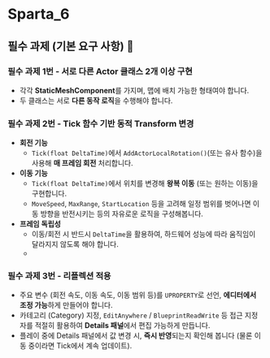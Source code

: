 # Sparta_6

## 필수 과제 (기본 요구 사항) 🐣

### **필수 과제 1번 - 서로 다른 Actor 클래스 2개 이상 구현**

- 각각 **StaticMeshComponent**를 가지며, 맵에 배치 가능한 형태여야 합니다.
- 두 클래스는 서로 **다른 동작 로직**을 수행해야 합니다.

### **필수 과제 2번 - Tick 함수 기반 동적 Transform 변경**

- **회전 기능**
    - `Tick(float DeltaTime)`에서 `AddActorLocalRotation()`(또는 유사 함수)을 사용해 **매 프레임 회전** 처리합니다.
- **이동 기능**
    - `Tick(float DeltaTime)`에서 위치를 변경해 **왕복 이동** (또는 원하는 이동)을 구현합니다.
    - `MoveSpeed`, `MaxRange`, `StartLocation` 등을 고려해 일정 범위를 벗어나면 이동 방향을 반전시키는 등의 자유로운 로직을 구성해봅니다.
- **프레임 독립성**
    - 이동/회전 시 반드시 `DeltaTime`을 활용하여, 하드웨어 성능에 따라 움직임이 달라지지 않도록 해야 합니다.
    - 
### **필수 과제 3번 - 리플렉션 적용**

- 주요 변수 (회전 속도, 이동 속도, 이동 범위 등)를 `UPROPERTY`로 선언, **에디터에서 조정 가능**하게 만들어야 합니다.
- 카테고리 (Category) 지정, `EditAnywhere` / `BlueprintReadWrite` 등 접근 지정자를 적절히 활용하여 **Details 패널**에서 편집 가능하게 만듭니다.
- 플레이 중에 Details 패널에서 값 변경 시, **즉시 반영**되는지 확인해 봅니다 (물론 이동 중이라면 Tick에서 계속 업데이트).
